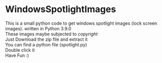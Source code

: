 # WindowsSpotlightImages
This is a small python code to get windows spotlight images (lock screen images). written in Python 3.9.0  
These images maybe subjected to *copyright*\
Just Download the zip file and extract it\
You can find a python file (spotlight.py)\
Double click it   
Have Fun :)
